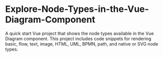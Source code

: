 # Explore-Node-Types-in-the-Vue-Diagram-Component
A quick start Vue project that shows the node types available in the Vue Diagram component. This project includes code snippets for rendering basic, flow, text, image, HTML, UML, BPMN, path, and native or SVG node types.
